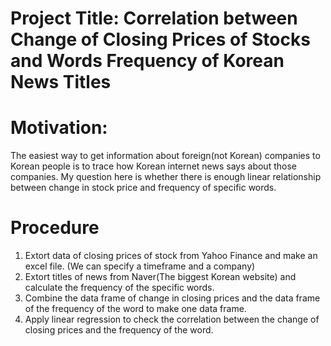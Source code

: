 # Project Title: Correlation between Change of Closing Prices of Stocks and Words Frequency of Korean News Titles

# Motivation:
The easiest way to get information about foreign(not Korean) companies to Korean people is to trace how Korean internet news says about those companies.
My question here is whether there is enough linear relationship between change in stock price and frequency of specific words.

# Procedure
1. Extort data of closing prices of stock from Yahoo Finance and make an excel file. (We can specify a timeframe and a company)
2. Extort titles of news from Naver(The biggest Korean website) and calculate the frequency of the specific words. 
3. Combine the data frame of change in closing prices and the data frame of the frequency of the word to make one data frame.
4. Apply linear regression to check the correlation between the change of closing prices and the frequency of the word.
